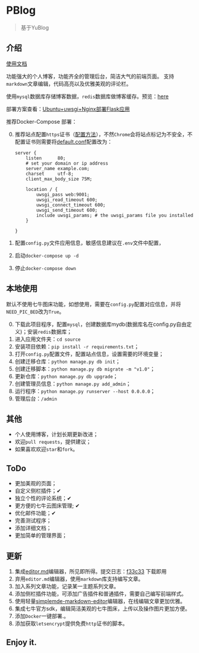 # PBlog

> 基于YuBlog

## 介绍

[使用文档](https://www.yukunweb.com/page/YuBlog-document/)

功能强大的个人博客，功能齐全的管理后台，简洁大气的前端页面。
支持`markdown`文章编辑，代码高亮以及优雅美观的评论栏。

使用`mysql`数据库存储博客数据，`redis`数据库做博客缓存。预览：[here](http://www.yukunweb.com)

部署方案查看：[Ubuntu+uwsgi+Nginx部署Flask应用](http://www.yukunweb.com/2017/12/ubuntu-nginx-uwsgi-flask-app/)

推荐Docker-Compose 部署： 

0. 推荐站点配置`https`证书（[配置方法](certbot)），不然`Chrome`会将站点标记为不安全，不配置证书则需要将[default.conf](nginx/conf.d/default.conf)配置改为：

    ```
    server {
        listen      80;
        # set your domain or ip address
        server_name example.com;
        charset     utf-8;
        client_max_body_size 75M;

        location / {
            uwsgi_pass web:9001;
            uwsgi_read_timeout 600;
            uwsgi_connect_timeout 600;
            uwsgi_send_timeout 600;
            include uwsgi_params; # the uwsgi_params file you installed
        }

    }
    ```
    
1. 配置`config.py`文件应用信息，敏感信息建议在`.env`文件中配置，
2. 启动`docker-compose up -d`
3. 停止`docker-compose down`

## 本地使用

默认不使用七牛图床功能，如想使用，需要在`config.py`配置对应信息，并将`NEED_PIC_BED`改为`True`。

0. 下载此项目程序，配置`mysql`，创建数据库mydb(数据库名在config.py自由定义)；安装`redis`数据库；
1. 进入应用文件夹：`cd source`
2. 安装项目依赖：`pip install -r requirements.txt`；
3. 打开`config.py`配置文件，配置站点信息，设置需要的环境变量；
4. 创建迁移仓库：`python manage.py db init`；
5. 创建迁移脚本：`python manage.py db migrate -m "v1.0"`；
6. 更新仓库：`python manage.py db upgrade`；
7. 创建管理员信息：`python manage.py add_admin`；
8. 运行程序：`python manage.py runserver --host 0.0.0.0`；
9. 管理后台：`/admin`

## 其他

- 个人使用博客，计划长期更新改进；
- 欢迎`pull requests`，提供建议；
- 如果喜欢欢迎`star`和`fork`。


## ToDo

- 更加美观的页面；
- 自定义侧栏插件；✔
- 独立个性的评论系统；✔
- 更方便的七牛云图床管理; ✔
- 优化邮件功能；✔
- 完善测试程序；
- 添加详细文档；
- 更加简单的管理界面；

## 更新

1. 集成[editor.md](https://github.com/pandao/editor.md)编辑器，所见即所得。提交日志：[f33c33](https://github.com/Blackyukun/YuBlog/tree/f33c33bdbe192c1f4749cb736e9fe161dcaa19ca) 下载即用
2. 弃用`editor.md`编辑器，使用`markdown`库支持编写文章。
3. 加入系列文章功能，记录某一主题系列文章。
4. 添加侧栏插件功能，可添加广告插件和普通插件，需要自己编写前端样式。
5. 使用轻量[simplemde-markdown-editor](https://github.com/sparksuite/simplemde-markdown-editor)编辑器，在线编辑文章更加优雅。
6. 集成七牛官方sdk，编辑简洁美观的七牛图床，上传以及操作图片更加方便。
7. 添加`Docker`一键部署.。
8. 添加获取`letsencrypt`提供免费`http`证书的脚本。


## Enjoy it.
